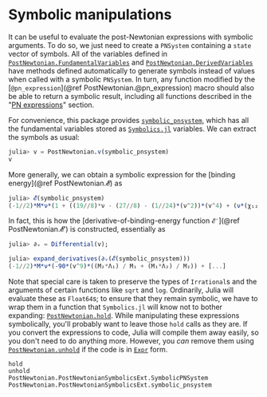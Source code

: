 # Symbolic manipulations

It can be useful to evaluate the post-Newtonian expressions with symbolic
arguments.  To do so, we just need to create a `PNSystem` containing a `state`
vector of symbols.  All of the variables defined in
[`PostNewtonian.FundamentalVariables`](@ref "Fundamental variables") and
[`PostNewtonian.DerivedVariables`](@ref "Derived variables") have methods defined
automatically to generate symbols instead of values when called with a symbolic
`PNSystem`.  In turn, any function modified by the
[`@pn_expression`](@ref PostNewtonian.@pn_expression) macro should
also be able to return a symbolic result, including all functions described in
the "[PN expressions](@ref)" section.

For convenience, this package provides [`symbolic_pnsystem`](@ref), which has
all the fundamental variables stored as
[`Symbolics.jl`](https://symbolics.juliasymbolics.org/) variables.  We can
extract the symbols as usual:
```julia
julia> v = PostNewtonian.v(symbolic_pnsystem)
v
```
More generally, we can obtain a symbolic expression for the [binding energy](@ref
PostNewtonian.𝓔) as
```julia
julia> 𝓔(symbolic_pnsystem)
(-1//2)*M*ν*(1 + ((19//8)*ν - (27//8) - (1//24)*(ν^2))*(v^4) + (ν*(χ₁₂ + 6(χₐₗ^2)) + [...]
```
In fact, this is how the [derivative-of-binding-energy function `𝓔′`](@ref
PostNewtonian.𝓔′) is constructed, essentially as
```julia
julia> ∂ᵥ = Differential(v);

julia> expand_derivatives(∂ᵥ(𝓔(symbolic_pnsystem)))
(-1//2)*M*ν*(-90*(v^9)*((M₂*Λ₁) / M₁ + (M₁*Λ₂) / M₂)) + [...]
```

Note that special care is taken to preserve the types of `Irrational`s and the
arguments of certain functions like `sqrt` and `log`.  Ordinarily, Julia will
evaluate these as `Float64`s; to ensure that they remain symbolic, we have to
wrap them in a function that `Symbolics.jl` will know not to bother expanding:
[`PostNewtonian.hold`](@ref).  While manipulating these expressions
symbolically, you'll probably want to leave those `hold` calls as they are.  If
you convert the expressions to code, Julia will compile them away easily, so you
don't need to do anything more.  However, you *can* remove them using
[`PostNewtonian.unhold`](@ref) if the code is in
[`Expr`](https://docs.julialang.org/en/v1/manual/metaprogramming/#Program-representation)
form.


```@docs
hold
unhold
PostNewtonian.PostNewtonianSymbolicsExt.SymbolicPNSystem
PostNewtonian.PostNewtonianSymbolicsExt.symbolic_pnsystem
```
